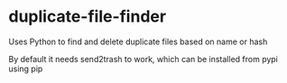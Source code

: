 # duplicate-file-finder
Uses Python to find and delete duplicate files based on name or hash

By default it needs send2trash to work, which can be installed from pypi using pip
